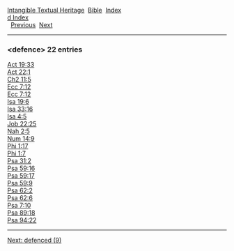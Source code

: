 [Intangible Textual Heritage](../../index)  [Bible](../index) 
[Index](index)   
[d Index](_d_)  
  [Previous](c02955)  [Next](c02957) 

------------------------------------------------------------------------

### &lt;defence&gt; 22 entries

[Act 19:33](../kjv/act019.htm#033)  
[Act 22:1](../kjv/act022.htm#001)  
[Ch2 11:5](../kjv/ch2011.htm#005)  
[Ecc 7:12](../kjv/ecc007.htm#012)  
[Ecc 7:12](../kjv/ecc007.htm#012)  
[Isa 19:6](../kjv/isa019.htm#006)  
[Isa 33:16](../kjv/isa033.htm#016)  
[Isa 4:5](../kjv/isa004.htm#005)  
[Job 22:25](../kjv/job022.htm#025)  
[Nah 2:5](../kjv/nah002.htm#005)  
[Num 14:9](../kjv/num014.htm#009)  
[Phi 1:17](../kjv/phi001.htm#017)  
[Phi 1:7](../kjv/phi001.htm#007)  
[Psa 31:2](../kjv/psa031.htm#002)  
[Psa 59:16](../kjv/psa059.htm#016)  
[Psa 59:17](../kjv/psa059.htm#017)  
[Psa 59:9](../kjv/psa059.htm#009)  
[Psa 62:2](../kjv/psa062.htm#002)  
[Psa 62:6](../kjv/psa062.htm#006)  
[Psa 7:10](../kjv/psa007.htm#010)  
[Psa 89:18](../kjv/psa089.htm#018)  
[Psa 94:22](../kjv/psa094.htm#022)  

------------------------------------------------------------------------

[Next: defenced (9)](c02957)
